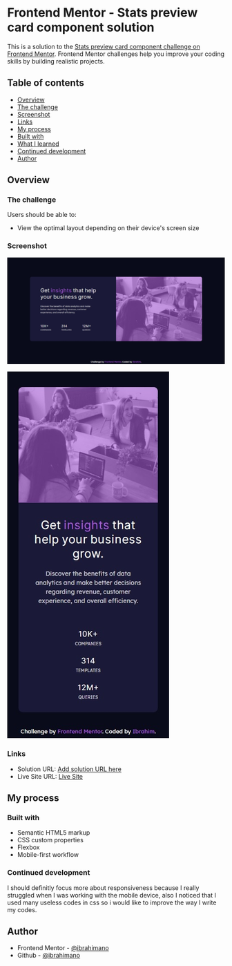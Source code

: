 # Frontend Mentor - Stats preview card component solution

This is a solution to the [Stats preview card component challenge on Frontend Mentor](https://www.frontendmentor.io/challenges/stats-preview-card-component-8JqbgoU62). Frontend Mentor challenges help you improve your coding skills by building realistic projects. 

## Table of contents

  - [Overview](#overview)
  - [The challenge](#the-challenge)
  - [Screenshot](#screenshot)
  - [Links](#links)
  - [My process](#my-process)
  - [Built with](#built-with)
  - [What I learned](#what-i-learned)
  - [Continued development](#continued-development)
  - [Author](#author)



## Overview

### The challenge

Users should be able to:

- View the optimal layout depending on their device's screen size

### Screenshot

![desktop](./screenshots/desktop-screenshot.jpeg)


![mobile](./screenshots/mobile-screenshot.jpeg)



### Links

- Solution URL: [Add solution URL here](https://your-solution-url.com)
- Live Site URL: [Live Site](https://ibrahimano.github.io/stats-preview-card-component-main/)

## My process

### Built with

- Semantic HTML5 markup
- CSS custom properties
- Flexbox
- Mobile-first workflow

### Continued development

I should definitly focus more about responsiveness because I really struggled when I was working with the mobile device, also I noticed that I used many useless codes in css so i would like to improve the way I write my codes.


## Author

- Frontend Mentor - [@ibrahimano](https://www.frontendmentor.io/profile/ibrahimano)
- Github - [@ibrahimano](https://github.com/ibrahimano)
